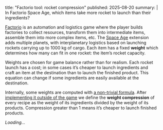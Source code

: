 title: "Factorio tool: rocket compression"
published: 2025-08-20
summary: |
    In Factorio Space Age, which items take more rocket to launch than their ingredients?

[Factorio](https://factorio.com/) is an automation and logistics game
where the player builds factories to collect resources, transform them into intermediate items,
assemble them into more complex items, etc.
The [Space Age](https://factorio.com/space-age/content) extension adds multiple planets,
with interplanetary logistics based on launching rockets carrying up to 1000 kg of cargo.
Each item has a fixed **weight** which determines how many can fit in one rocket:
the item’s rocket capacity.

Weights are chosen for game balance rather than for realism.
Each rocket launch has a cost;
in some cases it’s cheaper to launch ingredients and craft an item at the destination
than to launch the finished product.
This equation can change if some ingredients are easily available at the destination.

Internally, some weights are computed
with [a non-trivial formula](https://lua-api.factorio.com/latest/auxiliary/item-weight.html).
After [implementing it outside of the game](https://github.com/factoriolab/factoriolab/pull/1746)
we define the **weight compression** of every recipe as
the weight of its ingredients divided by the weight of its products.
Compression greater than 1 means it’s cheaper to launch finished products.


<div id=tool><em>Loading…</em></div>
<script type=module src=tool.js></script>
